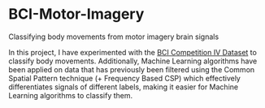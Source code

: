 # BCI-Motor-Imagery
Classifying body movements from motor imagery brain signals

In this project, I have experimented with the [BCI Competition IV Dataset](http://www.bbci.de/competition/iv/) to classify body movements. Additionally, Machine Learning algorithms have been applied on data that has previously been filtered using the Common Spatial Pattern technique (+ Frequency Based CSP) which effectively differentiates signals of different labels, making it easier for Machine Learning algorithms to classify them.
